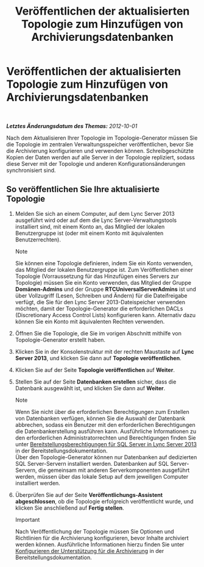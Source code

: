 ﻿---
title: Veröffentlichen der aktualisierten Topologie zum Hinzufügen von Archivierungsdatenbanken
TOCTitle: Veröffentlichen der aktualisierten Topologie zum Hinzufügen von Archivierungsdatenbanken
ms:assetid: 454c68df-2ef5-4b5f-a44c-4eee02635d45
ms:mtpsurl: https://technet.microsoft.com/de-de/library/JJ204860(v=OCS.15)
ms:contentKeyID: 49293858
ms.date: 05/19/2016
mtps_version: v=OCS.15
ms.translationtype: HT
---

# Veröffentlichen der aktualisierten Topologie zum Hinzufügen von Archivierungsdatenbanken

 

_**Letztes Änderungsdatum des Themas:** 2012-10-01_

Nach dem Aktualisieren Ihrer Topologie im Topologie-Generator müssen Sie die Topologie im zentralen Verwaltungsspeicher veröffentlichen, bevor Sie die Archivierung konfigurieren und verwenden können. Schreibgeschützte Kopien der Daten werden auf alle Server in der Topologie repliziert, sodass diese Server mit der Topologie und anderen Konfigurationsänderungen synchronisiert sind.

## So veröffentlichen Sie Ihre aktualisierte Topologie

1.  Melden Sie sich an einem Computer, auf dem Lync Server 2013 ausgeführt wird oder auf dem die Lync Server-Verwaltungstools installiert sind, mit einem Konto an, das Mitglied der lokalen Benutzergruppe ist (oder mit einem Konto mit äquivalenten Benutzerrechten).
    

    > [!NOTE]
    > Sie können eine Topologie definieren, indem Sie ein Konto verwenden, das Mitglied der lokalen Benutzergruppe ist. Zum Veröffentlichen einer Topologie (Vorraussetzung für das Hinzufügen eines Servers zur Topologie) müssen Sie ein Konto verwenden, das Mitglied der Gruppe <STRONG>Domänen-Admins</STRONG> und der Gruppe <STRONG>RTCUniversalServerAdmins</STRONG> ist und über Vollzugriff (Lesen, Schreiben und Ändern) für die Dateifreigabe verfügt, die Sie für den Lync Server 2013-Dateispeicher verwenden möchten, damit der Topologie-Generator die erforderlichen DACLs (Discretionary Access Control Lists) konfigurieren kann. Alternativ dazu können Sie ein Konto mit äquivalenten Rechten verwenden.



2.  Öffnen Sie die Topologie, die Sie im vorigen Abschnitt mithilfe von Topologie-Generator erstellt haben.

3.  Klicken Sie in der Konsolenstruktur mit der rechten Maustaste auf **Lync Server 2013**, und klicken Sie dann auf **Topologie veröffentlichen**.

4.  Klicken Sie auf der Seite **Topologie veröffentlichen** auf **Weiter**.

5.  Stellen Sie auf der Seite **Datenbanken erstellen** sicher, dass die Datenbank ausgewählt ist, und klicken Sie dann auf **Weiter**.
    

    > [!NOTE]
    > Wenn Sie nicht über die erforderlichen Berechtigungen zum Erstellen von Datenbanken verfügen, können Sie die Auswahl der Datenbank abbrechen, sodass ein Benutzer mit den erforderlichen Berechtigungen die Datenbankerstellung ausführen kann. Ausführliche Informationen zu den erforderlichen Administratorrechten und Berechtigungen finden Sie unter <A href="lync-server-2013-deployment-permissions-for-sql-server.md">Bereitstellungsberechtigungen für SQL Server in Lync Server 2013</A> in der Bereitstellungsdokumentation.<BR>Über den Topologie-Generator können nur Datenbanken auf dedizierten SQL Server-Servern installiert werden. Datenbanken auf SQL Server-Servern, die gemeinsam mit anderen Serverkomponenten ausgeführt werden, müssen über das lokale Setup auf dem jeweiligen Computer installiert werden.



6.  Überprüfen Sie auf der Seite **Veröffentlichungs-Assistent abgeschlossen**, ob die Topologie erfolgreich veröffentlicht wurde, und klicken Sie anschließend auf **Fertig stellen**.
    

    > [!IMPORTANT]
    > Nach Veröffentlichung der Topologie müssen Sie Optionen und Richtlinien für die Archivierung konfigurieren, bevor Inhalte archiviert werden können. Ausführliche Informationen hierzu finden Sie unter <A href="lync-server-2013-configuring-support-for-archiving.md">Konfigurieren der Unterstützung für die Archivierung</A> in der Bereitstellungsdokumentation.


